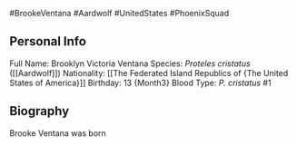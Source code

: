 #BrookeVentana #Aardwolf #UnitedStates #PhoenixSquad
## Personal Info

Full Name: Brooklyn Victoria Ventana
Species: _Proteles cristatus_ ([[Aardwolf]])
Nationality: [[The Federated Island Republics of {The United States of America}]]
Birthday: 13 {Month3}
Blood Type: _P. cristatus_ #1
## Biography

Brooke Ventana was born